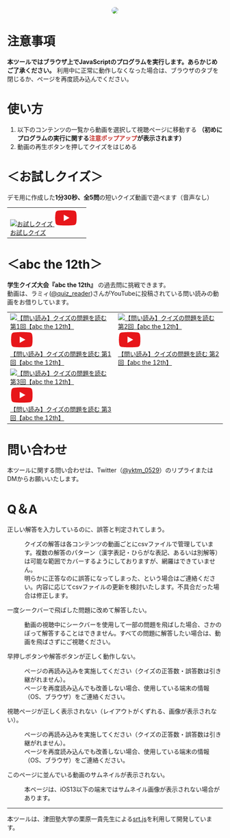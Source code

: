 <div style="text-align: center">
    <img class="" src="https://raw.githubusercontent.com/t-yokota/quizBattle/master/docs/images/short-quiz-demo.gif" style="border-radius:12px">
</div>

<!-- # YouTube動画で早押しクイズをする -->

<!-- スマホやPCでYouTube上のクイズ動画を見ながら、動画内で出題されたクイズに早押しで解答できるツールです。

各端末のブラウザから（大体）利用できると思います。<br>
※主な動作確認はChromeとSafariを用いて実施しています。 -->

# **注意事項**

**本ツールではブラウザ上でJavaScriptのプログラムを実行します。あらかじめご了承ください。** 利用中に正常に動作しなくなった場合は、ブラウザのタブを閉じるか、ページを再度読み込んでください。

# **使い方**

1. 以下のコンテンツの一覧から動画を選択して視聴ページに移動する **（初めにプログラムの実行に関する<font color="#c4302b">注意ポップアップ</font>が表示されます）**
1. 動画の再生ボタンを押してクイズをはじめる

<!-- # **コンテンツ** -->

# **＜お試しクイズ＞**

デモ用に作成した**1分30秒、全5問**の短いクイズ動画で遊べます（音声なし）
<!-- ☞ <a href="https://t-yokota.github.io/srt.js/?v=E5200yjbvj8&surl=https://raw.githubusercontent.com/t-yokota/quizBattle/master/src/quizBattle.srt.js" target="_blank" rel="noopener noreferrer">**試してみる**</a> -->

<table class="contents">
    <tr>
        <td>
            <a href="https://t-yokota.github.io/srt.js/?v=E5200yjbvj8&surl=https://raw.githubusercontent.com/t-yokota/quizBattle/master/src/quizBattle.srt.js" target="_blank" rel="noopener noreferrer">
                <div class="sample-box">
                    <img class='thumbnail' src="https://i.ytimg.com/vi_webp/E5200yjbvj8/sddefault.webp" alt="お試しクイズ">
                    <img class='icon' src="https://raw.githubusercontent.com/t-yokota/quizBattle/master/docs/images/video_icon.png">
                </div>
                お試しクイズ
            </a>
        </td>
        <td>
        </td>
    </tr>
</table>

# **＜abc the 12th＞**

**学生クイズ大会『abc the 12th』** の過去問に挑戦できます。<br>
動画は、ラミィ([@quiz_reader](https://twitter.com/quiz_reader?s=20))さんがYouTubeに投稿されている問い読みの動画をお借りしています。

<table class="contents">
    <tr>
        <td>
            <a href="https://t-yokota.github.io/srt.js/?v=ue9b06lFQG0&surl=https://raw.githubusercontent.com/t-yokota/quizBattle/master/contents/lamy_abc_12th/content-1.srt.js" target="_blank" rel="noopener noreferrer">
                <div class="sample-box">
                    <img class='thumbnail' src="https://i.ytimg.com/vi_webp/ue9b06lFQG0/sddefault.webp" alt="【問い読み】クイズの問題を読む 第1回【abc the 12th】">
                    <img class='icon' src="https://raw.githubusercontent.com/t-yokota/quizBattle/master/docs/images/video_icon.png">
                </div>
                【問い読み】クイズの問題を読む 第1回【abc the 12th】
            </a>
        </td>
        <td>
            <a href="https://t-yokota.github.io/srt.js/?v=Mlxs5v3bQK4&surl=https://raw.githubusercontent.com/t-yokota/quizBattle/master/contents/lamy_abc_12th/content-2.srt.js" target="_blank" rel="noopener noreferrer">
                <div class="sample-box">
                    <img class='thumbnail' src="https://i.ytimg.com/vi_webp/Mlxs5v3bQK4/sddefault.webp" alt="【問い読み】クイズの問題を読む 第2回【abc the 12th】">
                    <img class='icon' src="https://raw.githubusercontent.com/t-yokota/quizBattle/master/docs/images/video_icon.png">
                </div>
                【問い読み】クイズの問題を読む 第2回【abc the 12th】
            </a>
        </td>
    </tr>
    <tr>
        <td>
            <a href="https://t-yokota.github.io/srt.js/?v=V6R8y2VRm0I&surl=https://raw.githubusercontent.com/t-yokota/quizBattle/master/contents/lamy_abc_12th/content-3.srt.js" target="_blank" rel="noopener noreferrer">
                <div class="sample-box">
                    <img class='thumbnail' src="https://i.ytimg.com/vi_webp/V6R8y2VRm0I/sddefault.webp" alt="【問い読み】クイズの問題を読む 第3回【abc the 12th】">
                    <img class='icon' src="https://raw.githubusercontent.com/t-yokota/quizBattle/master/docs/images/video_icon.png">
                </div>
                【問い読み】クイズの問題を読む 第3回【abc the 12th】
            </a>
        </td>
        <td>
            <!-- <a href="https://t-yokota.github.io/srt.js/?v=vJQIxN-H2Uw&surl=https://raw.githubusercontent.com/t-yokota/quizBattle/master/contents/lamy_abc_12th/content-3.srt.js" target="_blank" rel="noopener noreferrer">
                <div class="sample-box">
                    <img class='thumbnail' src="https://i.ytimg.com/vi_webp/vJQIxN-H2Uw/sddefault.webp" alt="【問い読み】クイズの問題を読む 第4回【abc the 12th】">
                    <img class='icon' src="https://raw.githubusercontent.com/t-yokota/quizBattle/master/docs/images/video_icon.png">
                </div>
                【問い読み】クイズの問題を読む 第4回【abc the 12th】
            </a> -->
        </td>
    </tr>
</table>

# **問い合わせ**

本ツールに関する問い合わせは、Twitter（[@yktm_0529](https://twitter.com/yktm_0529)）のリプライまたはDMからお願いいたします。

<!-- 本ツールを使用したコンテンツの作成に関心があり、クイズ動画の使用許可をいただける動画製作者の方がいらっしゃいましたら、ご連絡いただけるとうれしいです。 -->

# **Q＆A**

<div class="qa-list mts">
<dl class="qa">
<dt>正しい解答を入力しているのに、誤答と判定されてしまう。</dt>
<dd>
<p>クイズの解答は各コンテンツの動画ごとにcsvファイルで管理しています。複数の解答のパターン（漢字表記・ひらがな表記、あるいは別解等）は可能な範囲でカバーするようにしておりますが、網羅はできていません。<br>明らかに正答なのに誤答になってしまった、という場合はご連絡ください。内容に応じてcsvファイルの更新を検討いたします。不具合だった場合は修正します。</p>
</dd>
</dl>
<dl class="qa">
<dt>一度シークバーで飛ばした問題に改めて解答したい。</dt>
<dd>
<p>動画の視聴中にシークバーを使用して一部の問題を飛ばした場合、さかのぼって解答することはできません。すべての問題に解答したい場合は、動画を飛ばさずにご視聴ください。</p>
</dd>
</dl>
<dl class="qa">
<dt>早押しボタンや解答ボタンが正しく動作しない。</dt>
<dd>
<p>ページの再読み込みを実施してください（クイズの正答数・誤答数は引き継がれません）。<br>ページを再度読み込んでも改善しない場合、使用している端末の情報（OS、ブラウザ）をご連絡ください。</p>
</dd>
</dl>
<dl class="qa">
<dt>視聴ページが正しく表示されない（レイアウトがくずれる、画像が表示されない）。</dt>
<dd>
<p>ページの再読み込みを実施してください（クイズの正答数・誤答数は引き継がれません）。<br>ページを再度読み込んでも改善しない場合、使用している端末の情報（OS、ブラウザ）をご連絡ください。</p>
</dd>
</dl>
<dl class="qa">
<dt>このページに並んでいる動画のサムネイルが表示されない。</dt>
<dd>
<p>本ページは、iOS13以下の端末ではサムネイル画像が表示されない場合があります。</p>
</dd>
</dl>
</div>

---

本ツールは、津田塾大学の栗原一貴先生による[srt.js](https://www.unryu.org/home/srtjs)を利用して開発しています。